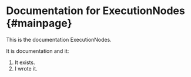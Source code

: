 # Documentation for ExecutionNodes                             {#mainpage}

This is the documentation ExecutionNodes.

It is documentation and it:

1. It exists.
2. I wrote it.

